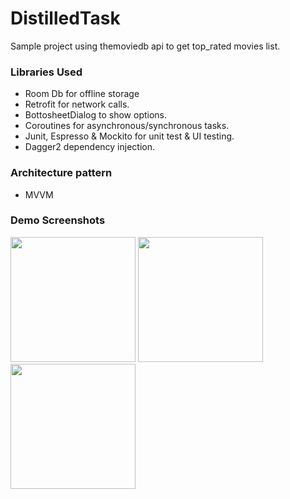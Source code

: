 # DistilledTask

Sample project using themoviedb api to get top_rated movies list.

### Libraries Used

* Room Db for offline storage
* Retrofit for network calls.
* BottosheetDialog to show options. 
* Coroutines for asynchronous/synchronous tasks.
* Junit, Espresso & Mockito for unit test & UI testing.
* Dagger2 dependency injection.

###  Architecture pattern
* MVVM

### Demo Screenshots

<p float="left">
  <img src="https://user-images.githubusercontent.com/10658016/177751839-39930ea9-954c-4749-b053-dbb57dc23c2a.png" width="200" />
  <img src="https://user-images.githubusercontent.com/10658016/177752008-a9a8d90d-19ff-4d73-9e69-7701397a35d0.png" width="200" />
  <img src="https://user-images.githubusercontent.com/10658016/177752029-fba4a56e-c1df-4cd2-a2e7-94a39c620ee6.png" width="200" />


